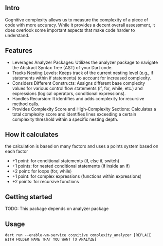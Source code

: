 ## Intro

Cognitive complexity allows us to measure the complexity of a piece of code with more accuracy. While it provides a decent overall assessment, it does overlook some important aspects that make code harder to understand.

## Features
- Leverages Analyzer Packages: Utilizes the analyzer package to navigate the Abstract Syntax Tree (AST) of your Dart code.
- Tracks Nesting Levels: Keeps track of the current nesting level (e.g., if statements within if statements) to account for increased complexity.
- Considers Different Constructs: Assigns different base complexity values for various control flow statements (if, for, while, etc.) and expressions (logical operators, conditional expressions).
- Handles Recursion: It identifies and adds complexity for recursive method calls.
- Provides Complexity Score and High-Complexity Sections: Calculates a total complexity score and identifies lines exceeding a certain complexity threshold within a specific nesting depth.

## How it calculates
the calculation is based on many factors and uses a points system based on each factor 

- +1 point: for conditional statements (if, else if, switch)
- +1 points: for nested conditional statements (if inside an if)
- +2 point: for loops (for, while)
- +1 point: for complex expressions (functions within expressions)
- +2 points: for recursive functions

## Getting started

TODO: This package depends on analyzer package

## Usage


```Command
dart run --enable-vm-service cognitive_complexity_analyzer [REPLACE WITH FOLDER NAME THAT YOU WANT TO ANALYZE]
```
